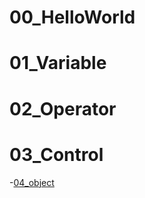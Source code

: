 # 00_HelloWorld
# 01_Variable
# 02_Operator
# 03_Control
-[04_object](https://github.com/HssuH/Java-Workspace/tree/main/05_object/src/com/kh)
